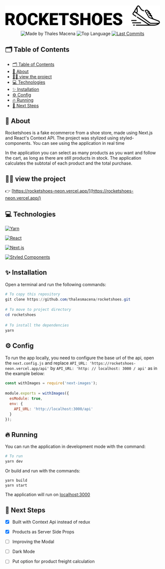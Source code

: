 <div align="center">
  <br />
  <a href="https://rocketshoes-neon.vercel.app/"><img src=".github/banner.svg" width="546" alt="Rocketshoes" /></a>
  <br />
  <p>
    <img src="https://img.shields.io/badge/made%20by-Thales%20Macena-2D325E?labelColor=F0DB4F&style=for-the-badge&logo=visual-studio-code&logoColor=2D325E" alt="Made by Thales Macena">
    <img alt="Top Language" src="https://img.shields.io/github/languages/top/thalesmacena/rocketshoes?color=2D325E&labelColor=F0DB4F&style=for-the-badge&logo=typescript&logoColor=2D325E">
    <a href="https://github.com/thalesmacena/rocketshoes/commits/main">
      <img alt="Last Commits" src="https://img.shields.io/github/last-commit/thalesmacena/rocketshoes?color=2D325E&labelColor=F0DB4F&style=for-the-badge&logo=github&logoColor=2D325E">
    </a>
  </p>
</div>

## 🗂 Table of Contents
- [🗂 Table of Contents](#-table-of-contents)
- [📑 About](#-about)
- [🕵️‍♂️ view the project](#️️-view-the-project)
- [💻 Technologies](#-technologies)
- [✨ Installation](#-installation)
- [⚙️ Config](#️-config)
- [🔥 Running](#-running)
- [🏃 Next Steps](#-next-steps)
  
  
## 📑 About

Rocketshoes is a fake ecommerce from a shoe store, made using Next.js and React's Context API. The project was stylized using styled-components. You can see using the application in real time

In the application you can select as many products as you want and follow the cart, as long as there are still products in stock. The application calculates the subtotal of each product and the total purchase.

## 🕵️‍♂️ view the project
👉 [https://rocketshoes-neon.vercel.app/](https://rocketshoes-neon.vercel.app/)

## 💻 Technologies

<a href="https://yarnpkg.com/"><img src="https://img.shields.io/badge/-Yarn-2D325E?labelColor=F0DB4F&style=for-the-badge&logo=yarn&logoColor=2D325E" alt="Yarn"></a>

<a href="https://reactjs.org/"><img src="https://img.shields.io/badge/-React-2D325E?labelColor=F0DB4F&style=for-the-badge&logo=react&logoColor=2D325E" alt="React"></a>

<a href="https://nextjs.org/"><img src="https://img.shields.io/badge/-Next.js-2D325E?labelColor=F0DB4F&style=for-the-badge&logo=next.js&logoColor=2D325E" alt="Next.js"></a>

<a href="https://styled-components.com/"><img src="https://img.shields.io/badge/-Styled%20Components-2D325E?labelColor=F0DB4F&style=for-the-badge&logo=styled-components&logoColor=2D325E" alt="Styled Components"></a>


## ✨ Installation
Open a terminal and run the following commands:

```PowerShell
# To copy this repository
git clone https://github.com/thalesmacena/rocketshoes.git

# To move to project directory
cd rocketshoes

# To install the dependencies
yarn
```

## ⚙️ Config
To run the app locally, you need to configure the base url of the api, open the `next.config.js` and replace `API_URL: 'https://rocketshoes-neon.vercel.app/api'` by `API_URL: 'http: // localhost: 3000 / api'` as in the example below:

```javascript
const withImages = require('next-images');

module.exports = withImages({
  esModule: true,
  env: {
    API_URL: 'http://localhost:3000/api'
  }
});

```

## 🔥 Running
You can run the application in development mode with the command:
```Powershell
# To run
yarn dev
```

Or build and run with the commands:
```
yarn build
yarn start
```

The application will run on [localhost:3000](http://localhost:3000/)

## 🏃 Next Steps
- [x] Built with Context Api instead of redux
- [x] Products as Server Side Props
- [ ] Improving the Modal
- [ ] Dark Mode
- [ ] Put option for product freight calculation
  